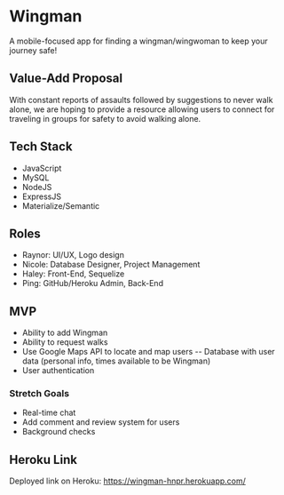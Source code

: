 # Wingman

A mobile-focused app for finding a wingman/wingwoman to keep your journey safe!

## Value-Add Proposal

With constant reports of assaults followed by suggestions to never walk alone, we are hoping to provide a resource allowing users to connect for traveling in groups for safety to avoid walking alone.

## Tech Stack

- JavaScript
- MySQL
- NodeJS
- ExpressJS
- Materialize/Semantic

## Roles

- Raynor: UI/UX, Logo design
- Nicole: Database Designer, Project Management
- Haley: Front-End, Sequelize
- Ping: GitHub/Heroku Admin, Back-End

## MVP

- Ability to add Wingman
- Ability to request walks
- Use Google Maps API to locate and map users
  -- Database with user data (personal info, times available to be Wingman)
- User authentication

### Stretch Goals

- Real-time chat
- Add comment and review system for users
- Background checks

## Heroku Link

Deployed link on Heroku: https://wingman-hnpr.herokuapp.com/
